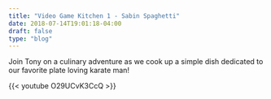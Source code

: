```yaml
---
title: "Video Game Kitchen 1 - Sabin Spaghetti"
date: 2018-07-14T19:01:18-04:00
draft: false
type: "blog"
---
```


Join Tony on a culinary adventure as we cook up a simple dish dedicated to our favorite plate loving karate man!

{{< youtube O29UCvK3CcQ >}}